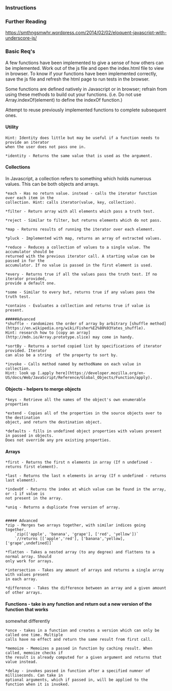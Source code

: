 ### Instructions

### Further Reading
https://smthngsmwhr.wordpress.com/2014/02/02/eloquent-javascript-with-underscore-js/

### Basic Req's

A few functions have been implemented to give a sense of how others can be implemented. 
Work out of the js file and open the index.html file to view in browser. To know if your 
functions have been implemented correctly, save the js file and refresh the html page to 
run tests in the browser.

Some functions are defined natively in Javascript or in browser; refrain from using these 
methods to build out your functions. (i.e. Do not use Array.indexOf(element) to define the 
indexOf function.)

Attempt to reuse previously implemented functions to complete subsequent ones.

#### Utility
	Hint: Identity does little but may be useful if a function needs to provide an iterator 
    when the user does not pass one in.

	*identity - Returns the same value that is used as the argument.

#### Collections

In Javascript, a collection refers to something which holds numerous values. This can be both 
objects and arrays.

	*each - Has no return value. instead - calls the iterator function over each item in the 
    collection. Hint: calls iterator(value, key, collection).

	*filter - Return array with all elements which pass a truth test.

	*reject - Similar to filter, but returns elements which do not pass.

	*map - Returns results of running the iterator over each element.

	*pluck - Implemented with map, returns an array of extracted values.

	*reduce - Reduces a collection of values to a single value. The accumulator should be 
    returned with the previous iterator call. A starting value can be passed in for the 
    accumulator. If no value is passed in the first element is used.

	*every - Returns true if all the values pass the truth test. If no iterator provided, 
    provide a default one.

	*some - Similar to every but, returns true if any values pass the truth test.

	*contains - Evaluates a collection and returns true if value is present.

	#####Advanced
	*shuffle - randomizes the order of array by arbitrary [shuffle method]
    (https://en.wikipedia.org/wiki/Fisher%E2%80%93Yates_shuffle).
	Hint: research how to [copy an array](http://mdn.io/Array.prototype.slice) may come in handy.

	*sortBy - Returns a sorted copied list by specifications of iterator provided. Iterator 
    can also be a string  of the property to sort by.

	*invoke - Calls method named by methodName on each value in collection.
	Hint: look up [.apply here](https://developer.mozilla.org/en-US/docs/Web/JavaScript/Reference/Global_Objects/Function/apply).


#### Objects - helpers to merge objects
	*keys - Retrieve all the names of the object's own enumerable properties

	*extend - Copies all of the properties in the source objects over to the destination 
    object, and return the destination object.

	*defaults - fills in undefined object properties with values present in passed in objects. 
    Does not override any pre existing properties.


#### Arrays
	*first - Returns the first n elements in array (If n undefined - returns first element).

	*last - Returns the last n elements in array (If n undefined - returns last element).

	*indexOf - Returns the index at which value can be found in the array, or -1 if value is 
    not present in the array.

	*uniq - Returns a duplicate free version of array.


	##### Advanced
	*zip - Merges two arrays together, with similar indices going together.
		`zip(['apple', 'banana', 'grape'], ['red', 'yellow'])`
		`//returns [['apple','red'], ['banana','yellow], ['grape',undefined]]`

	*flatten - Takes a nested array (to any degree) and flattens to a normal array. Should 
    only work for arrays.

	*intersection - Takes any amount of arrays and returns a single array with values present 
    in each array.

	*difference - Takes the difference between an array and a given amount of other arrays.



#### Functions -  take in any function and return out a new version of the function that works 
somewhat differently

	*once - takes in a function and creates a version which can only be called one time. Multiple 
    calls have no effect and return the same result from first call.

	*memoize - Memoizes a passed in function by caching result. When called, memoize checks if 
    the result is already computed for a given argument and returns that value instead.

	*delay - invokes passed in function after a specified numner of milliseconds. Can take in 
    optional arguments, which if passed in, will be applied to the function when it is invoked.

